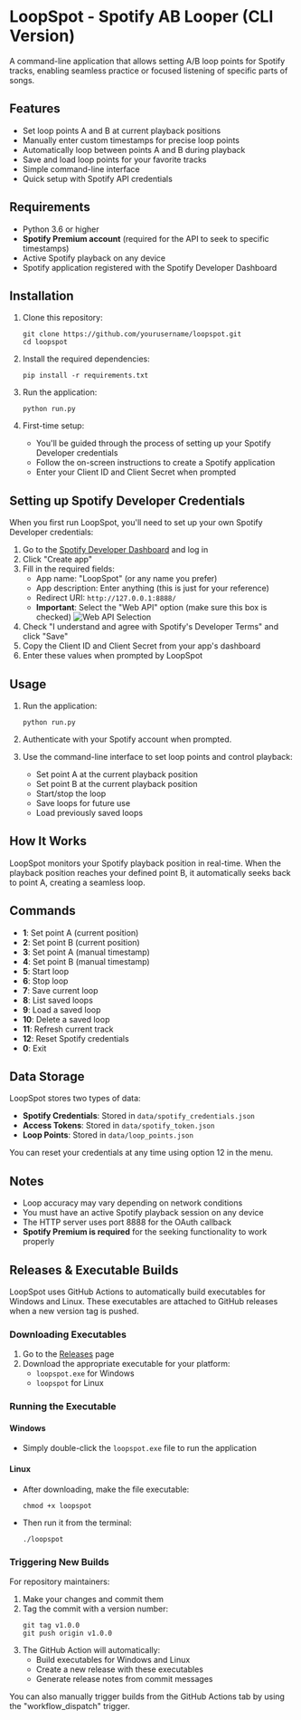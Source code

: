 # LoopSpot - Spotify AB Looper (CLI Version)

A command-line application that allows setting A/B loop points for Spotify tracks, enabling seamless practice or focused listening of specific parts of songs.

## Features

- Set loop points A and B at current playback positions
- Manually enter custom timestamps for precise loop points
- Automatically loop between points A and B during playback
- Save and load loop points for your favorite tracks
- Simple command-line interface
- Quick setup with Spotify API credentials

## Requirements

- Python 3.6 or higher
- **Spotify Premium account** (required for the API to seek to specific timestamps)
- Active Spotify playback on any device
- Spotify application registered with the Spotify Developer Dashboard

## Installation

1. Clone this repository:
   ```
   git clone https://github.com/yourusername/loopspot.git
   cd loopspot
   ```

2. Install the required dependencies:
   ```
   pip install -r requirements.txt
   ```

3. Run the application:
   ```
   python run.py
   ```

4. First-time setup:
   - You'll be guided through the process of setting up your Spotify Developer credentials
   - Follow the on-screen instructions to create a Spotify application
   - Enter your Client ID and Client Secret when prompted

## Setting up Spotify Developer Credentials

When you first run LoopSpot, you'll need to set up your own Spotify Developer credentials:

1. Go to the [Spotify Developer Dashboard](https://developer.spotify.com/dashboard) and log in
2. Click "Create app"
3. Fill in the required fields:
   - App name: "LoopSpot" (or any name you prefer)
   - App description: Enter anything (this is just for your reference)
   - Redirect URI: `http://127.0.0.1:8888/`
   - **Important**: Select the "Web API" option (make sure this box is checked)
   ![Web API Selection](https://developer.spotify.com/assets/WebAPI.png)
4. Check "I understand and agree with Spotify's Developer Terms" and click "Save"
5. Copy the Client ID and Client Secret from your app's dashboard
6. Enter these values when prompted by LoopSpot

## Usage

1. Run the application:
   ```
   python run.py
   ```

2. Authenticate with your Spotify account when prompted.

3. Use the command-line interface to set loop points and control playback:
   - Set point A at the current playback position
   - Set point B at the current playback position
   - Start/stop the loop
   - Save loops for future use
   - Load previously saved loops

## How It Works

LoopSpot monitors your Spotify playback position in real-time. When the playback position reaches your defined point B, it automatically seeks back to point A, creating a seamless loop.

## Commands

- **1**: Set point A (current position)
- **2**: Set point B (current position)
- **3**: Set point A (manual timestamp)
- **4**: Set point B (manual timestamp)
- **5**: Start loop
- **6**: Stop loop
- **7**: Save current loop
- **8**: List saved loops
- **9**: Load a saved loop
- **10**: Delete a saved loop
- **11**: Refresh current track
- **12**: Reset Spotify credentials
- **0**: Exit

## Data Storage

LoopSpot stores two types of data:
- **Spotify Credentials**: Stored in `data/spotify_credentials.json`
- **Access Tokens**: Stored in `data/spotify_token.json`
- **Loop Points**: Stored in `data/loop_points.json`

You can reset your credentials at any time using option 12 in the menu.

## Notes

- Loop accuracy may vary depending on network conditions
- You must have an active Spotify playback session on any device
- The HTTP server uses port 8888 for the OAuth callback 
- **Spotify Premium is required** for the seeking functionality to work properly

## Releases & Executable Builds

LoopSpot uses GitHub Actions to automatically build executables for Windows and Linux. These executables are attached to GitHub releases when a new version tag is pushed.

### Downloading Executables

1. Go to the [Releases](https://github.com/yourusername/loopspot/releases) page
2. Download the appropriate executable for your platform:
   - `loopspot.exe` for Windows
   - `loopspot` for Linux

### Running the Executable

#### Windows
- Simply double-click the `loopspot.exe` file to run the application

#### Linux
- After downloading, make the file executable:
  ```
  chmod +x loopspot
  ```
- Then run it from the terminal:
  ```
  ./loopspot
  ```

### Triggering New Builds

For repository maintainers:

1. Make your changes and commit them
2. Tag the commit with a version number:
   ```
   git tag v1.0.0
   git push origin v1.0.0
   ```
3. The GitHub Action will automatically:
   - Build executables for Windows and Linux
   - Create a new release with these executables
   - Generate release notes from commit messages

You can also manually trigger builds from the GitHub Actions tab by using the "workflow_dispatch" trigger. 